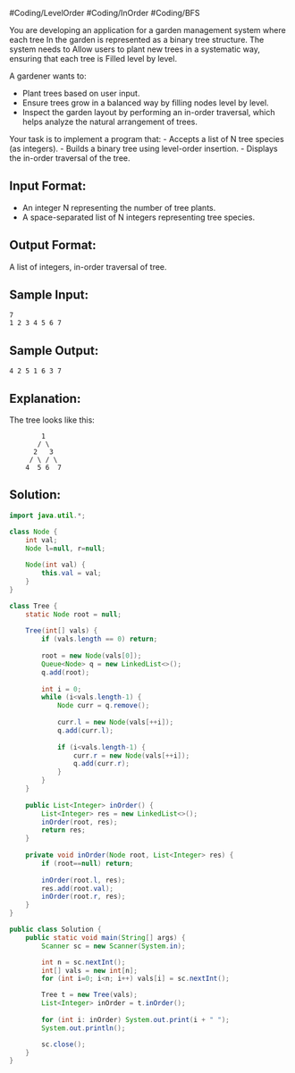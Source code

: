 #Coding/LevelOrder #Coding/InOrder #Coding/BFS 

You are developing an application for a garden management system where each tree 
In the garden is represented as a binary tree structure. The system needs to 
Allow users to plant new trees in a systematic way, ensuring that each tree is 
Filled level by level.

A gardener wants to:
 - Plant trees based on user input.
 - Ensure trees grow in a balanced way by filling nodes level by level.
 - Inspect the garden layout by performing an in-order traversal, which helps analyze the natural arrangement of trees.

Your task is to implement a program that:
    - Accepts a list of N tree species (as integers).
    - Builds a binary tree using level-order insertion.
    - Displays the in-order traversal of the tree.

Input Format:
-------------
- An integer N representing the number of tree plants.
- A space-separated list of N integers representing tree species.

Output Format:
--------------
A list of integers, in-order traversal of tree.


Sample Input:
-------------
```
7
1 2 3 4 5 6 7
```

Sample Output:
--------------
```
4 2 5 1 6 3 7
```


Explanation:
------------
The tree looks like this:
```
        1
       / \
      2   3
     / \ / \
    4  5 6  7
```


## Solution:

```java
import java.util.*;

class Node {
    int val;
    Node l=null, r=null;
    
    Node(int val) {
        this.val = val;
    }
}

class Tree {
    static Node root = null;
    
    Tree(int[] vals) {
        if (vals.length == 0) return;
        
        root = new Node(vals[0]);
        Queue<Node> q = new LinkedList<>();
        q.add(root);
        
        int i = 0;
        while (i<vals.length-1) {
            Node curr = q.remove();
            
            curr.l = new Node(vals[++i]);
            q.add(curr.l);
            
            if (i<vals.length-1) {
                curr.r = new Node(vals[++i]);
                q.add(curr.r);
            }
        }
    }
        
    public List<Integer> inOrder() {
        List<Integer> res = new LinkedList<>();
        inOrder(root, res);
        return res;
    }
    
    private void inOrder(Node root, List<Integer> res) {
        if (root==null) return;
        
        inOrder(root.l, res);
        res.add(root.val);
        inOrder(root.r, res);
    } 
}

public class Solution {
    public static void main(String[] args) {
        Scanner sc = new Scanner(System.in);

        int n = sc.nextInt();
        int[] vals = new int[n];
        for (int i=0; i<n; i++) vals[i] = sc.nextInt();

        Tree t = new Tree(vals);
        List<Integer> inOrder = t.inOrder();
        
        for (int i: inOrder) System.out.print(i + " ");
        System.out.println();

        sc.close();
    }
}
```
